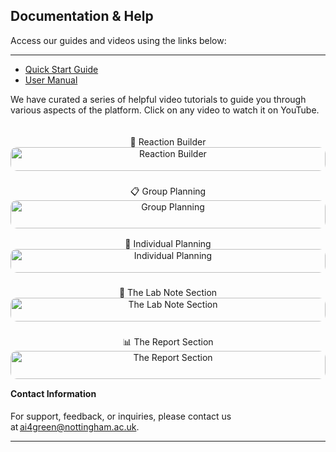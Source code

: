 ## Documentation & Help

Access our guides and videos using the links below:

---

-   [Quick Start Guide](assets/quick_start_guide_1.0.pdf)
-   [User Manual](assets/user_manual.docx)

We have curated a series of helpful video tutorials to guide you through various aspects of the platform. Click on any video to watch it on YouTube.

<div style="display: grid; grid-template-columns: repeat(auto-fit, minmax(300px, 1fr)); gap: 40px; padding: 20px 0;">

  <div align="center">
     🔧 Reaction Builder
    <a href="https://youtu.be/Nge8Nntrrsw" target="_blank">
      <img src="https://img.youtube.com/vi/Nge8Nntrrsw/maxresdefault.jpg" alt="Reaction Builder" width="100%" style="border-radius:10px;"/>
    </a>
  </div>

  <div align="center">
     📋 Group Planning
    <a href="https://youtu.be/Yqj-TT5O-E4" target="_blank">
      <img src="https://img.youtube.com/vi/Yqj-TT5O-E4/maxresdefault.jpg" alt="Group Planning" width="100%" style="border-radius:10px;"/>
    </a>
  </div>

  <div align="center">
     👥 Individual Planning
    <a href="https://youtu.be/rNrwwEkXURU" target="_blank">
      <img src="https://img.youtube.com/vi/rNrwwEkXURU/maxresdefault.jpg" alt="Individual Planning" width="100%" style="border-radius:10px;"/>
    </a>
  </div>

  <div align="center">
     📝 The Lab Note Section
    <a href="https://youtu.be/4Z6WY7wPDmo" target="_blank">
      <img src="https://img.youtube.com/vi/4Z6WY7wPDmo/maxresdefault.jpg" alt="The Lab Note Section" width="100%" style="border-radius:10px;"/>
    </a>
  </div>

  <div align="center">
     📊 The Report Section
    <a href="https://youtu.be/uE7VLQYbtc4" target="_blank">
      <img src="https://img.youtube.com/vi/uE7VLQYbtc4/maxresdefault.jpg" alt="The Report Section" width="100%" style="border-radius:10px;"/>
    </a>
  </div>

</div>

#### Contact Information

For support, feedback, or inquiries, please contact us at [ai4green@nottingham.ac.uk](mailto:ai4green@nottingham.ac.uk).

---
